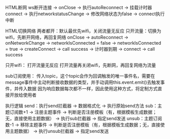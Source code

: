 HTML断网
ws断开连接 -> onClose -> 执行autoReconnect -> 挂载计时器connect -> 执行networkstatusChange -> 修改网络状态为false -> connect执行中断

HTML切换网络
两者都开：默认最优先wifi，关闭流量无反应
只开流量：切换为wifi，先断开网络，再回复网络
  onClose ->
  autoReconnect -> 
  onNetworkChange -> 
  networkIsConnected = false ->
  networkIsConnected = true ->
  createConnect -> call success ->
  计时器到期 -> connect -> call success
  
只开wifi：
  打开流量无反应
  打开流量再关闭wifi，先断网，再回复网络为流量

sub订阅使用：
  传入topic，这个topic会作为回调触发的唯一事件名，需要在message事件中主动判断接收数据的类型，并手动调用this.event.emit()去触发事件，并传入数据
  因为响应数据每次都不一样，因此使用这种方式，将定制方式直接开放给使用者

执行逻辑
send：执行send拦截器 -> 数据格式化 -> 执行原始send方法
sub：主题订阅数+1 -> 注册主题事件 -> 判断是否注册模板（有，根据模板生成数据；无，直接使用主题数据） -> 执行sub拦截器 -> 指定send发送
unsub：主题订阅数-1 -> 移除主题事件 -> 判断是否注册模板（有，根据模板生成数据；无，直接使用主题数据） -> 执行unsub拦截器 -> 指定send发送
